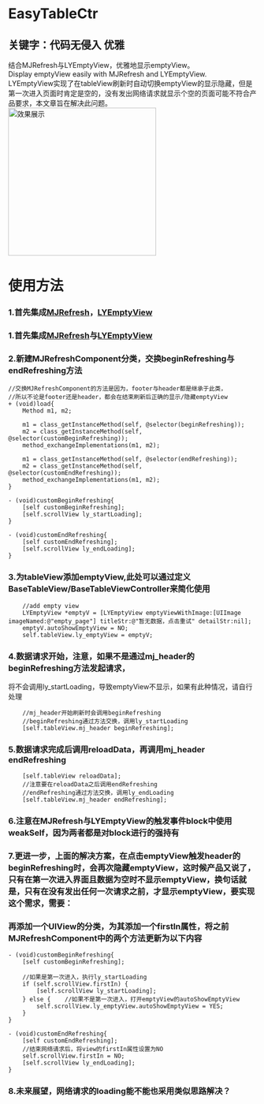 # EasyTableCtr
## 关键字：代码无侵入 优雅<br/>
结合MJRefresh与LYEmptyView，优雅地显示emptyView。<br/>
Display emptyView easily with MJRefresh and LYEmptyView.<br/>
LYEmptyView实现了在tableView刷新时自动切换emptyView的显示隐藏，但是第一次进入页面时肯定是空的，没有发出网络请求就显示个空的页面可能不符合产品要求，本文章旨在解决此问题。
<br/>
<img src="https://github.com/liuxuleidota/EasyTableCtr/blob/master/2.gif" width = "300" alt="效果展示"/>

# 使用方法
### 1.首先集成[MJRefresh](https://github.com/CoderMJLee/MJRefresh)，[LYEmptyView](https://github.com/dev-liyang/LYEmptyView)
### 1.首先集成[MJRefresh](https://github.com/CoderMJLee/MJRefresh)与[LYEmptyView](https://github.com/dev-liyang/LYEmptyView)
### 2.新建MJRefreshComponent分类，交换beginRefreshing与endRefreshing方法
```
//交换MJRefreshComponent的方法是因为，footer与header都是继承于此类，
//所以不论是footer还是header，都会在结束刷新后正确的显示/隐藏emptyView
+ (void)load{
    Method m1, m2;
    
    m1 = class_getInstanceMethod(self, @selector(beginRefreshing));
    m2 = class_getInstanceMethod(self, @selector(customBeginRefreshing));
    method_exchangeImplementations(m1, m2);
    
    m1 = class_getInstanceMethod(self, @selector(endRefreshing));
    m2 = class_getInstanceMethod(self, @selector(customEndRefreshing));
    method_exchangeImplementations(m1, m2);
}

- (void)customBeginRefreshing{
    [self customBeginRefreshing];
    [self.scrollView ly_startLoading];
}

- (void)customEndRefreshing{
    [self customEndRefreshing];
    [self.scrollView ly_endLoading];
}
```
### 3.为tableView添加emptyView,此处可以通过定义BaseTableView/BaseTableViewController来简化使用
```
    //add empty view
    LYEmptyView *emptyV = [LYEmptyView emptyViewWithImage:[UIImage imageNamed:@"empty_page"] titleStr:@"暂无数据，点击重试" detailStr:nil];
    emptyV.autoShowEmptyView = NO;
    self.tableView.ly_emptyView = emptyV;
```
### 4.数据请求开始，注意，如果不是通过mj_header的beginRefreshing方法发起请求，
将不会调用ly_startLoading，导致emptyView不显示，如果有此种情况，请自行处理
```
    //mj_header开始刷新时会调用beginRefreshing
    //beginRefreshing通过方法交换，调用ly_startLoading
    [self.tableView.mj_header beginRefreshing];
```
### 5.数据请求完成后调用reloadData，再调用mj_header endRefreshing
```
    [self.tableView reloadData];
    //注意要在reloadData之后调用endRefreshing
    //endRefreshing通过方法交换，调用ly_endLoading
    [self.tableView.mj_header endRefreshing];
```
### 6.注意在MJRefresh与LYEmptyView的触发事件block中使用weakSelf，因为两者都是对block进行的强持有
### 7.更进一步，上面的解决方案，在点击emptyView触发header的beginRefreshing时，会再次隐藏emptyView，这时候产品又说了，只有在第一次进入界面且数据为空时不显示emptyView，换句话就是，只有在没有发出任何一次请求之前，才显示emptyView，要实现这个需求，需要：
### 再添加一个UIView的分类，为其添加一个firstIn属性，将之前MJRefreshComponent中的两个方法更新为以下内容
```
- (void)customBeginRefreshing{
    [self customBeginRefreshing];
    
    //如果是第一次进入，执行ly_startLoading
    if (self.scrollView.firstIn) {
        [self.scrollView ly_startLoading];
    } else {    //如果不是第一次进入，打开emptyView的autoShowEmptyView
        self.scrollView.ly_emptyView.autoShowEmptyView = YES;
    }
}

- (void)customEndRefreshing{
    [self customEndRefreshing];
    //结束网络请求后，将view的firstIn属性设置为NO
    self.scrollView.firstIn = NO;
    [self.scrollView ly_endLoading];
}
```
### 8.未来展望，网络请求的loading能不能也采用类似思路解决？
    
